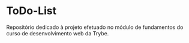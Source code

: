 # ToDo-List
Repositório dedicado à projeto efetuado no módulo de fundamentos do curso de desenvolvimento web da Trybe.
